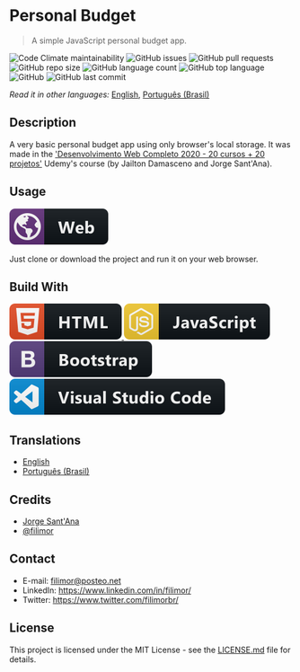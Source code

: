 # Personal Budget

> A simple JavaScript personal budget app.

![Code Climate maintainability](https://img.shields.io/codeclimate/maintainability/filimor/personal-budget)
![GitHub issues](https://img.shields.io/github/issues-raw/filimor/personal-budget)
![GitHub pull requests](https://img.shields.io/github/issues-pr-raw/filimor/personal-budget)
![GitHub repo size](https://img.shields.io/github/repo-size/filimor/personal-budget)
![GitHub language count](https://img.shields.io/github/languages/count/filimor/personal-budget)
![GitHub top language](https://img.shields.io/github/languages/top/filimor/personal-budget)
![GitHub](https://img.shields.io/github/license/filimor/personal-budget)
![GitHub last commit](https://img.shields.io/github/last-commit/filimor/personal-budget)

*Read it in other languages:* [English](https://github.com/filimor/personal-budget/blob/master/README.md), [Português (Brasil)](https://github.com/filimor/personal-budget/blob/master/README.pt-br.md)

## Description

A very basic personal budget app using only browser's local storage. It was made in the ['Desenvolvimento Web Completo 2020 - 20 cursos + 20 projetos'](https://www.udemy.com/course/web-completo/) Udemy's course (by Jailton Damasceno and Jorge Sant'Ana).

## Usage

<a href="#">
 <img src="https://raw.githubusercontent.com/MikeCodesDotNET/ColoredBadges/master/svg/dev/misc/web.svg" alt="Bootstrap" style="vertical-align:top margin:6px 4px">
</a>

Just clone or download the project and run it on your web browser.

## Build With


<a href="#">
 <img src="https://raw.githubusercontent.com/MikeCodesDotNET/ColoredBadges/master/svg/dev/languages/html.svg" alt="HTML" style="vertical-align:top margin:6px 4px">
</a>
<a href="#">
 <img src="https://raw.githubusercontent.com/MikeCodesDotNET/ColoredBadges/master/svg/dev/languages/js.svg" alt="JavaScript" style="vertical-align:top margin:6px 4px">
</a>
<a href="#">
 <img src="https://raw.githubusercontent.com/MikeCodesDotNET/ColoredBadges/master/svg/dev/frameworks/bootstrap.svg" alt="Bootstrap" style="vertical-align:top margin:6px 4px">
</a>
<a href="#">
 <img src="https://raw.githubusercontent.com/MikeCodesDotNET/ColoredBadges/master/svg/dev/tools/visualstudio_code.svg" alt="VS Code" style="vertical-align:top margin:6px 4px">
</a>

## Translations

* [English](https://github.com/filimor/personal-budget/blob/master/README.md)
* [Português (Brasil)](https://github.com/filimor/personal-budget/blob/master/README.pt-br.md)

## Credits

- [Jorge Sant'Ana](www.jorgesantana.net.br)
- [@filimor](https://github.com/filimor/)

## Contact

- E-mail: filimor@posteo.net
- LinkedIn: https://www.linkedin.com/in/filimor/
- Twitter: https://www.twitter.com/filimorbr/

## License

This project is licensed under the MIT License - see the [LICENSE.md](https://github.com/filimor/personal-budget/blob/master/LICENSE "MIT") file for details.
